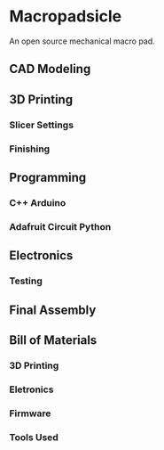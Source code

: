 # Macropadsicle
An open source mechanical macro pad. 

## CAD Modeling

## 3D Printing

### Slicer Settings

### Finishing

## Programming

### C++ Arduino

### Adafruit Circuit Python

## Electronics

### Testing

## Final Assembly


## Bill of Materials

### 3D Printing

### Eletronics

### Firmware

### Tools Used

